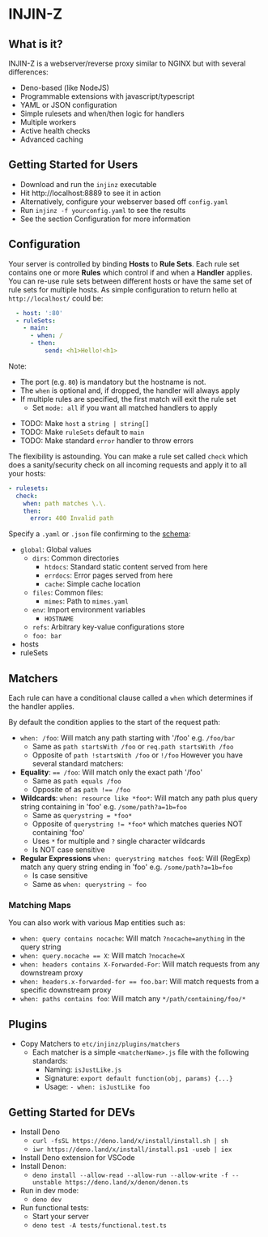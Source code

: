 # INJIN-Z

## What is it?

INJIN-Z is a webserver/reverse proxy similar to NGINX but with several
differences:

- Deno-based (like NodeJS)
- Programmable extensions with javascript/typescript
- YAML or JSON configuration
- Simple rulesets and when/then logic for handlers
- Multiple workers
- Active health checks
- Advanced caching

## Getting Started for Users

- Download and run the `injinz` executable
- Hit http://localhost:8889 to see it in action
- Alternatively, configure your webserver based off `config.yaml`
- Run `injinz -f yourconfig.yaml` to see the results
- See the section Configuration for more information

## Configuration
Your server is controlled by binding **Hosts** to **Rule Sets**.
Each rule set contains one or more **Rules** which control if and when a **Handler** applies. You can re-use rule sets between different hosts or have the same set of rule sets for multiple hosts. As simple configuration to return hello at `http://localhost/` could be:
```yaml
  - host: ':80'
  - ruleSets:
    - main:
      - when: /
      - then:
          send: <h1>Hello!<h1>
```
Note:
- The port (e.g. `80`) is mandatory but the hostname is not.
- The `when` is optional and, if dropped, the handler will always apply
- If multiple rules are specified, the first match will exit the rule set
  - Set `mode: all` if you want all matched handlers to apply
* TODO: Make `host` a `string | string[]`
* TODO: Make `ruleSets` default to `main`
* TODO: Make standard `error` handler to throw errors

The flexibility is astounding. You can make a rule set called `check` which does a sanity/security check on all incoming requests and apply it to all your hosts:
```yaml
- rulesets:
  check:
    when: path matches \.\.
    then:
      error: 400 Invalid path
```

Specify a `.yaml` or `.json` file confirming to the [schema](https://raw.githubusercontent.com/cawoodm/njinz/master/config.schema.json):
- `global`: Global values
  - `dirs`: Common directories
    - `htdocs`: Standard static content served from here
    - `errdocs`: Error pages served from here
    - `cache`: Simple cache location
  - `files`: Common files:
    - `mimes`: Path to `mimes.yaml`
  - `env`: Import environment variables
    - `HOSTNAME`
  - `refs`: Arbitrary key-value configurations store
   - `foo: bar`
- hosts
- ruleSets

## Matchers
Each rule can have a conditional clause called a `when` which determines if the handler applies.

By default the condition applies to the start of the request path:
- `when: /foo`: Will match any path starting with '/foo' e.g. `/foo/bar`
  - Same as `path startsWith /foo` or `req.path startsWith /foo`
  - Opposite of `path !startsWith /foo` or `!/foo`
However you have several standard matchers:
- **Equality**: `== /foo`: Will match only the exact path '/foo'
  - Same as `path equals /foo`
  - Opposite of as `path !== /foo`
- **Wildcards**: `when: resource like *foo*`: Will match any path plus query string containing in 'foo' e.g. `/some/path?a=1b=foo`
  - Same as `querystring = *foo*`
  - Opposite of `querystring != *foo*` which matches queries NOT containing 'foo'
  - Uses `*` for multiple and `?` single character wildcards
  - Is NOT case sensitive
- **Regular Expressions** `when: querystring matches foo$`: Will (RegExp) match any query string ending in 'foo' e.g. `/some/path?a=1b=foo`
  - Is case sensitive
  - Same as `when: querystring ~ foo`

### Matching Maps
You can also work with various Map entities such as:
- `when: query contains nocache`: Will match `?nocache=anything` in the query string
- `when: query.nocache == X`: Will match `?nocache=X`
- `when: headers contains X-Forwarded-For`: Will match requests from any downstream proxy
- `when: headers.x-forwarded-for == foo.bar`: Will match requests from a specific downstream proxy
- `when: paths contains foo`: Will match any `*/path/containing/foo/*`

## Plugins
- Copy Matchers to `etc/injinz/plugins/matchers`
  - Each matcher is a simple `<matcherName>.js` file with the following standards:
    - Naming: `isJustLike.js`
    - Signature: `export default function(obj, params) {...}`
    - Usage: `- when: isJustLike foo`
## Getting Started for DEVs

- Install Deno
  - `curl -fsSL https://deno.land/x/install/install.sh | sh`
  - `iwr https://deno.land/x/install/install.ps1 -useb | iex`
- Install Deno extension for VSCode
- Install Denon:
  - `deno install --allow-read --allow-run --allow-write -f --unstable https://deno.land/x/denon/denon.ts`
- Run in dev mode:
  - `deno dev`
- Run functional tests:
  - Start your server
  - `deno test -A tests/functional.test.ts`

